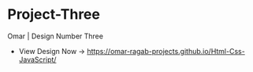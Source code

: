 # Project-Three
Omar | Design Number Three
* View Design Now ->
  https://omar-ragab-projects.github.io/Html-Css-JavaScript/
